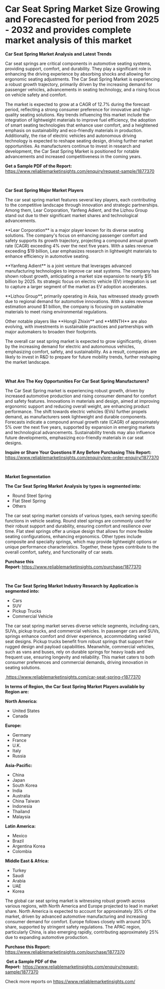 <p><h1>Car Seat Spring Market Size Growing and Forecasted for period from 2025 - 2032 and provides complete market analysis of this market</h1></p><p><strong>Car Seat Spring Market Analysis and Latest Trends</strong></p>
<p><p>Car seat springs are critical components in automotive seating systems, providing support, comfort, and durability. They play a significant role in enhancing the driving experience by absorbing shocks and allowing for ergonomic seating adjustments. The Car Seat Spring Market is experiencing a robust growth trajectory, primarily driven by the increasing demand for passenger vehicles, advancements in seating technology, and a rising focus on vehicle safety and comfort.</p><p>The market is expected to grow at a CAGR of 12.7% during the forecast period, reflecting a strong consumer preference for innovative and high-quality seating solutions. Key trends influencing this market include the integration of lightweight materials to improve fuel efficiency, the adoption of smart seating technologies that enhance user comfort, and a heightened emphasis on sustainability and eco-friendly materials in production. Additionally, the rise of electric vehicles and autonomous driving technology is expected to reshape seating design, driving further market opportunities. As manufacturers continue to invest in research and development, the Car Seat Spring Market is positioned for notable advancements and increased competitiveness in the coming years.</p></p>
<p><strong>Get a Sample PDF of the Report:&nbsp;</strong> <a href="https://www.reliablemarketinsights.com/enquiry/request-sample/1877370?utm_campaign=3551&utm_medium=2&utm_source=Github&utm_content=ia&utm_term=30032025&utm_id=car-seat-spring">https://www.reliablemarketinsights.com/enquiry/request-sample/1877370</a></p>
<p>&nbsp;</p>
<p><strong>Car Seat Spring Major Market Players</strong></p>
<p><p>The car seat spring market features several key players, each contributing to the competitive landscape through innovation and strategic partnerships. Among them, Lear Corporation, Yanfeng Adient, and the Lizhou Group stand out due to their significant market shares and technological advancements.</p><p>**Lear Corporation** is a major player known for its diverse seating solutions. The company's focus on enhancing passenger comfort and safety supports its growth trajectory, projecting a compound annual growth rate (CAGR) exceeding 4% over the next five years. With a sales revenue exceeding $19 billion, Lear emphasizes research in lightweight materials to enhance efficiency in automotive seating.</p><p>**Yanfeng Adient** is a joint venture that leverages advanced manufacturing technologies to improve car seat systems. The company has shown robust growth, anticipating a market size expansion to nearly $15 billion by 2025. Its strategic focus on electric vehicle (EV) integration is set to capture a larger segment of the market as EV adoption accelerates.</p><p>**Lizhou Group**, primarily operating in Asia, has witnessed steady growth due to regional demand for automotive innovations. With a sales revenue estimation around $1 billion, the company is focusing on sustainable materials to meet rising environmental regulations.</p><p>Other notable players like **Hongli Zhixin** and **MINTH** are also evolving, with investments in sustainable practices and partnerships with major automakers to broaden their footprints. </p><p>The overall car seat spring market is expected to grow significantly, driven by the increasing demand for electric and autonomous vehicles, emphasizing comfort, safety, and sustainability. As a result, companies are likely to invest in R&D to prepare for future mobility trends, further reshaping the market landscape.</p></p>
<p>&nbsp;</p>
<p><strong>What Are The Key Opportunities For Car Seat Spring Manufacturers?</strong></p>
<p><p>The Car Seat Spring market is experiencing robust growth, driven by increased automotive production and rising consumer demand for comfort and safety features. Innovations in materials and design, aimed at improving ergonomic support and reducing overall weight, are enhancing product performance. The shift towards electric vehicles (EVs) further propels demand, as manufacturers seek lightweight and durable components. Forecasts indicate a compound annual growth rate (CAGR) of approximately 5% over the next five years, supported by expansion in emerging markets and technological advancements. Sustainability trends may also influence future developments, emphasizing eco-friendly materials in car seat designs.</p></p>
<p><strong>Inquire or Share Your Questions If Any Before Purchasing This Report:</strong> <a href="https://www.reliablemarketinsights.com/enquiry/pre-order-enquiry/1877370?utm_campaign=3551&utm_medium=2&utm_source=Github&utm_content=ia&utm_term=30032025&utm_id=car-seat-spring">https://www.reliablemarketinsights.com/enquiry/pre-order-enquiry/1877370</a></p>
<p>&nbsp;</p>
<p><strong>Market Segmentation</strong></p>
<p><strong>The Car Seat Spring Market Analysis by types is segmented into:</strong></p>
<p><ul><li>Round Steel Spring</li><li>Flat Steel Spring</li><li>Others</li></ul></p>
<p><p>The car seat spring market consists of various types, each serving specific functions in vehicle seating. Round steel springs are commonly used for their robust support and durability, ensuring comfort and resilience over time. Flat steel springs offer a unique design that allows for more flexible seating configurations, enhancing ergonomics. Other types include composite and specialty springs, which may provide lightweight options or unique performance characteristics. Together, these types contribute to the overall comfort, safety, and functionality of car seats.</p></p>
<p><strong>Purchase this Report:&nbsp;</strong><a href="https://www.reliablemarketinsights.com/purchase/1877370?utm_campaign=3551&utm_medium=2&utm_source=Github&utm_content=ia&utm_term=30032025&utm_id=car-seat-spring">https://www.reliablemarketinsights.com/purchase/1877370</a></p>
<p>&nbsp;</p>
<p><strong>The Car Seat Spring Market Industry Research by Application is segmented into:</strong></p>
<p><ul><li>Cars</li><li>SUV</li><li>Pickup Trucks</li><li>Commercial Vehicle</li></ul></p>
<p><p>The car seat spring market serves diverse vehicle segments, including cars, SUVs, pickup trucks, and commercial vehicles. In passenger cars and SUVs, springs enhance comfort and driver experience, accommodating varied seat designs. Pickup trucks benefit from robust springs that support their rugged design and payload capabilities. Meanwhile, commercial vehicles, such as vans and buses, rely on durable springs for heavy loads and frequent use, ensuring longevity and reliability. This market caters to both consumer preferences and commercial demands, driving innovation in seating solutions.</p></p>
<p><a href="https://www.reliablemarketinsights.com/car-seat-spring-r1877370?utm_campaign=3551&utm_medium=2&utm_source=Github&utm_content=ia&utm_term=30032025&utm_id=car-seat-spring">&nbsp;https://www.reliablemarketinsights.com/car-seat-spring-r1877370</a></p>
<p><strong>In terms of Region, the Car Seat Spring Market Players available by Region are:</strong></p>
<p>
    <p> <strong> North America: </strong>
        <ul>
            <li>United States</li>
            <li>Canada</li>
        </ul>
        </p> 
    <p> <strong> Europe: </strong>
        <ul>
            <li>Germany</li>
            <li>France</li>
            <li>U.K.</li>
            <li>Italy</li>
            <li>Russia</li>
        </ul>
        </p> 
    <p> <strong> Asia-Pacific: </strong>
        <ul>
            <li>China</li>
            <li>Japan</li>
            <li>South Korea</li>
            <li>India</li>
            <li>Australia</li>
            <li>China Taiwan</li>
            <li>Indonesia</li>
            <li>Thailand</li>
            <li>Malaysia</li>
        </ul>
        </p> 
    <p> <strong> Latin America: </strong>
        <ul>
            <li>Mexico</li>
            <li>Brazil</li>
            <li>Argentina Korea</li>
            <li>Colombia</li>
        </ul>
        </p> 
    <p> <strong> Middle East & Africa: </strong>
        <ul>
            <li>Turkey</li>
            <li>Saudi</li>
            <li>Arabia</li>
            <li>UAE</li>
            <li>Korea</li>
        </ul>
    </p>
    </p>
<p><p>The global car seat spring market is witnessing robust growth across various regions, with North America and Europe projected to lead in market share. North America is expected to account for approximately 35% of the market, driven by advanced automotive manufacturing and increasing consumer demand for comfort. Europe follows closely with around 30% share, supported by stringent safety regulations. The APAC region, particularly China, is also emerging rapidly, contributing approximately 25% due to expanding automotive production.</p></p>
<p><strong>Purchase this Report: </strong><a href="https://www.reliablemarketinsights.com/purchase/1877370?utm_campaign=3551&utm_medium=2&utm_source=Github&utm_content=ia&utm_term=30032025&utm_id=car-seat-spring">https://www.reliablemarketinsights.com/purchase/1877370</a></p>
<p>&nbsp;<strong>Get a Sample PDF of the Report:&nbsp;&nbsp;</strong><a href="https://www.reliablemarketinsights.com/enquiry/request-sample/1877370?utm_campaign=3551&utm_medium=2&utm_source=Github&utm_content=ia&utm_term=30032025&utm_id=car-seat-spring">https://www.reliablemarketinsights.com/enquiry/request-sample/1877370</a></p>
<p><strong></strong></p>
<p>Check more reports on <a href="https://www.reliablemarketinsights.com/?utm_campaign=3551&utm_medium=2&utm_source=Github&utm_content=ia&utm_term=30032025&utm_id=car-seat-spring">https://www.reliablemarketinsights.com/</a></p>